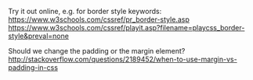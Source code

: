 Try it out online, e.g. for border style keywords:
https://www.w3schools.com/cssref/pr_border-style.asp
https://www.w3schools.com/cssref/playit.asp?filename=playcss_border-style&preval=none

Should we change the padding or the margin element?
http://stackoverflow.com/questions/2189452/when-to-use-margin-vs-padding-in-css
